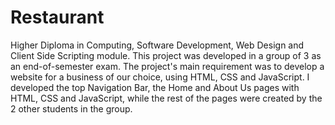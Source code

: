 # Restaurant
Higher Diploma in Computing, Software Development, Web Design and Client Side Scripting module.
This project was developed in a group of 3 as an end-of-semester exam.
The project's main requirement was to develop a website for a business of our choice, using HTML, CSS and JavaScript.
I developed the top Navigation Bar, the Home and About Us pages with HTML, CSS and JavaScript, while the rest of the pages were created by the 2 other students in the group.
